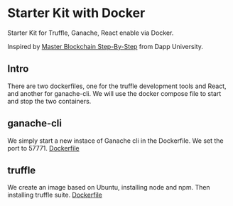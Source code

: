# Starter Kit with Docker
Starter Kit for Truffle, Ganache, React enable via Docker.

Inspired by [Master Blockchain Step-By-Step](https://www.youtube.com/watch?v=sCE-fQJAVQ4) from Dapp University.

## Intro
There are two dockerfiles, one for the truffle development tools and React, and another for ganache-cli. We will use the docker compose file to start and stop the two containers.

## ganache-cli
We simply start a new instace of Ganache cli in the Dockerfile. We set the port to 57771. [Dockerfile](/docker/ganache-cli/Dockerfile)

## truffle
We create an image based on Ubuntu, installing node and npm. Then installing truffle suite. [Dockerfile](/docker/truffle-suite/Dockerfile)



